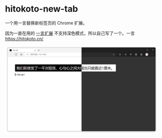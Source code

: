 # hitokoto-new-tab

一个用一言替换新标签页的 Chrome 扩展。

因为一直在用的 [一言扩展](https://microsoftedge.microsoft.com/addons/detail/%E4%B8%80%E8%A8%80-hitokoto-%E6%96%B0%E5%BB%BA%E6%A0%87%E7%AD%BE%E9%A1%B5/jcamdhjccfhaboefgimleldjdddkmbpa?hl=zh-CN) 不支持深色模式，所以自己写了一个。一言 https://hitokoto.cn/

![screenshot](images/screenshot.png)

